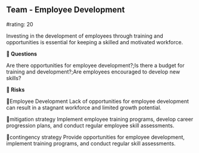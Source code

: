 

## Team - Employee Development

#rating: 20


Investing in the development of employees through training and opportunities is essential for keeping a skilled and motivated workforce.

**💭 Questions**

Are there opportunities for employee development?;Is there a budget for training and development?;Are employees encouraged to develop new skills?

**🚨 Risks**

🚨Employee Development
Lack of opportunities for employee development can result in a stagnant workforce and limited growth potential.

🚨mitigation strategy
Implement employee training programs, develop career progression plans, and conduct regular employee skill assessments.

🚨contingency strategy
Provide opportunities for employee development, implement training programs, and conduct regular skill assessments.




